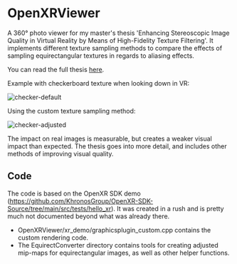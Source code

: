 # OpenXRViewer

A 360° photo viewer for my master's thesis 'Enhancing Stereoscopic Image Quality in Virtual Reality by Means of High-Fidelity Texture Filtering'. It implements different texture sampling methods to compare the effects of sampling equirectangular textures in regards to aliasing effects.

You can read the full thesis [here](https://stuff.theasuro.de/Master_Thesis-final.pdf).

Example with checkerboard texture when looking down in VR:

![checker-default](https://github.com/tillwuebbers/OpenXRViewer/assets/43892883/e2efc89a-d1be-480d-8887-20a236a00f02)

Using the custom texture sampling method:

![checker-adjusted](https://github.com/tillwuebbers/OpenXRViewer/assets/43892883/3cd1154d-d002-4d30-99b1-728f467fa08f)

The impact on real images is measurable, but creates a weaker visual impact than expected. The thesis goes into more detail, and includes other methods of improving visual quality.

## Code

The code is based on the OpenXR SDK demo (https://github.com/KhronosGroup/OpenXR-SDK-Source/tree/main/src/tests/hello_xr). It was created in a rush and is pretty much not documented beyond what was already there.

- OpenXRViewer/xr_demo/graphicsplugin_custom.cpp contains the custom rendering code.
- The EquirectConverter directory contains tools for creating adjusted mip-maps for equirectangular images, as well as other helper functions.

